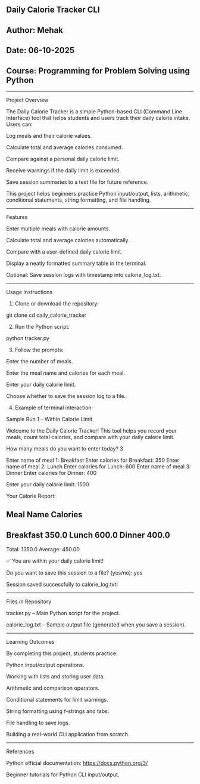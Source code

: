 ## Daily Calorie Tracker CLI

## Author: Mehak
## Date: 06-10-2025
## Course: Programming for Problem Solving using Python


---

Project Overview

The Daily Calorie Tracker is a simple Python-based CLI (Command Line Interface) tool that helps students and users track their daily calorie intake. Users can:

Log meals and their calorie values.

Calculate total and average calories consumed.

Compare against a personal daily calorie limit.

Receive warnings if the daily limit is exceeded.

Save session summaries to a text file for future reference.


This project helps beginners practice Python input/output, lists, arithmetic, conditional statements, string formatting, and file handling.


---

Features

Enter multiple meals with calorie amounts.

Calculate total and average calories automatically.

Compare with a user-defined daily calorie limit.

Display a neatly formatted summary table in the terminal.

Optional: Save session logs with timestamp into calorie_log.txt.



---

Usage Instructions

1. Clone or download the repository:



git clone <your-github-repo-url>
cd daily_calorie_tracker

2. Run the Python script:



python tracker.py

3. Follow the prompts:

Enter the number of meals.

Enter the meal name and calories for each meal.

Enter your daily calorie limit.

Choose whether to save the session log to a file.



4. Example of terminal interaction:



Sample Run 1 – Within Calorie Limit

Welcome to the Daily Calorie Tracker!
This tool helps you record your meals, count total calories, and compare with your daily calorie limit.

How many meals do you want to enter today? 3

Enter name of meal 1: Breakfast
Enter calories for Breakfast: 350
Enter name of meal 2: Lunch
Enter calories for Lunch: 600
Enter name of meal 3: Dinner
Enter calories for Dinner: 400

Enter your daily calorie limit: 1500

Your Calorie Report:

Meal Name    Calories
--------------------------------
Breakfast       350.0
Lunch           600.0
Dinner          400.0
--------------------------------
Total:          1350.0
Average:        450.00

✅ You are within your daily calorie limit!

Do you want to save this session to a file? (yes/no): yes

Session saved successfully to calorie_log.txt!


---

Files in Repository

tracker.py – Main Python script for the project.

calorie_log.txt – Sample output file (generated when you save a session).



---

Learning Outcomes

By completing this project, students practice:

Python input/output operations.

Working with lists and storing user data.

Arithmetic and comparison operators.

Conditional statements for limit warnings.

String formatting using f-strings and tabs.

File handling to save logs.

Building a real-world CLI application from scratch.



---

References

Python official documentation: https://docs.python.org/3/

Beginner tutorials for Python CLI input/output.
